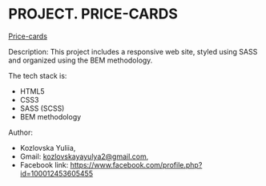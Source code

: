 # PROJECT. PRICE-CARDS

[Price-cards](https://price-cards-3.netlify.app/)

Description:
This project includes a responsive web site, styled using SASS and organized using the BEM methodology.

The tech stack is:

- HTML5
- CSS3
- SASS (SCSS)
- BEM methodology

Author:

- Kozlovska Yuliia,
- Gmail: kozlovskayayulya2@gmail.com,
- Facebook link: https://www.facebook.com/profile.php?id=100012453605455
